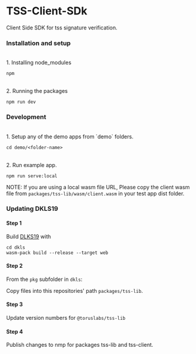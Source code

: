 # TSS-Client-SDk

Client Side SDK for tss signature verification.

### Installation and setup

<br />
1. Installing node_modules

```
npm
```

<br />
2. Running the packages

```
npm run dev
```

### Development

<br />
1. Setup any of the demo apps from `demo` folders.

```
cd demo/<folder-name>
```

<br />
2. Run example app.

```
npm run serve:local
```

NOTE: If you are using a local wasm file URL, Please copy the client wasm file from `packages/tss-lib/wasm/client.wasm` in your test app dist folder.

### Updating DKLS19

#### Step 1

Build [DLKS19](https://github.com/torusresearch/dkls) with

```
cd dkls
wasm-pack build --release --target web
```

#### Step 2

From the `pkg` subfolder in `dkls`:

Copy files into this repositories' path `packages/tss-lib`.

#### Step 3

Update version numbers for `@toruslabs/tss-lib`

#### Step 4

Publish changes to nmp for packages tss-lib and tss-client.
